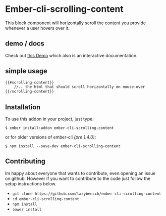 # Ember-cli-scrolling-content

This block component will horizontally scroll the content you provide whenever a user hovers over it.

## demo / docs

Check out [this Demo](http://lazybensch.github.io/ember-cli-scrolling-content) which also is an interactive documentation.

## simple usage

```html
{{#scrolling-content}}
    //.. the html that should scroll horizontally on mouse-over
{{/scrolling-content}}
```

## Installation

To use this addon in your project, just type:
```
$ ember install:addon ember-cli-scrolling-content
```
or for older versions of ember-cli *(pre 1.4.0)*:
```
$ npm install --save-dev ember-cli-scrolling-content
```

## Contributing

Im happy about everyone that wants to contribute, even opening an issue on github. However if you want to contribute to the code just follow the setup instructions below.

* `git clone https://github.com/lazybensch/ember-cli-scrolling-content`
* `cd ember-cli-scrolling-content`
* `npm install`
* `bower install`
